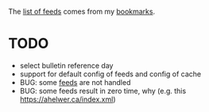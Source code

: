 The [list of feeds][ref_feeds] comes from my [bookmarks][ref_tw].

# TODO

- select bulletin reference day
- support for default config of feeds and config of cache
- BUG: some [feeds][ref_feeds] are not handled
- BUG: some feeds result in zero time, why (e.g. this https://ahelwer.ca/index.xml)

[ref_tw]:https://twitter.com/JakubMikians
[ref_feeds]:feeds.conf
